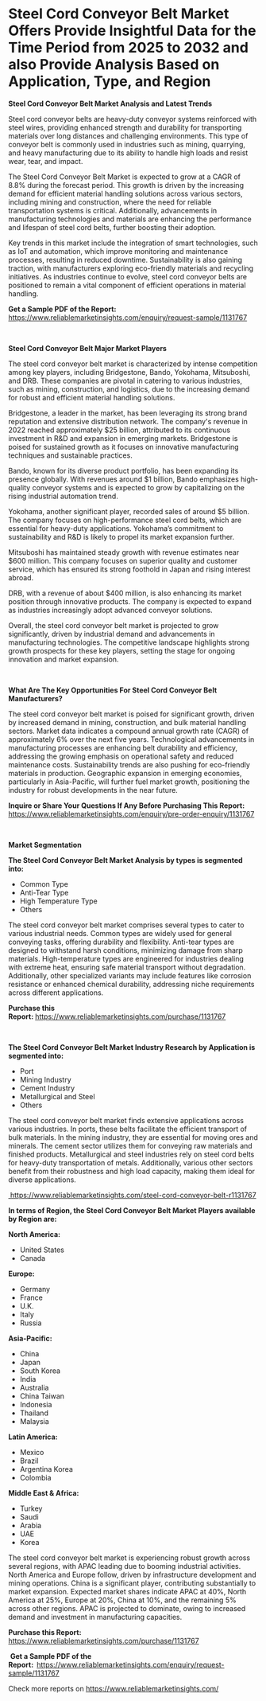 <p><h1>Steel Cord Conveyor Belt Market Offers Provide Insightful Data for the Time Period from 2025 to 2032 and also Provide Analysis Based on Application, Type, and Region</h1></p><p><strong>Steel Cord Conveyor Belt Market Analysis and Latest Trends</strong></p>
<p><p>Steel cord conveyor belts are heavy-duty conveyor systems reinforced with steel wires, providing enhanced strength and durability for transporting materials over long distances and challenging environments. This type of conveyor belt is commonly used in industries such as mining, quarrying, and heavy manufacturing due to its ability to handle high loads and resist wear, tear, and impact.</p><p>The Steel Cord Conveyor Belt Market is expected to grow at a CAGR of 8.8% during the forecast period. This growth is driven by the increasing demand for efficient material handling solutions across various sectors, including mining and construction, where the need for reliable transportation systems is critical. Additionally, advancements in manufacturing technologies and materials are enhancing the performance and lifespan of steel cord belts, further boosting their adoption.</p><p>Key trends in this market include the integration of smart technologies, such as IoT and automation, which improve monitoring and maintenance processes, resulting in reduced downtime. Sustainability is also gaining traction, with manufacturers exploring eco-friendly materials and recycling initiatives. As industries continue to evolve, steel cord conveyor belts are positioned to remain a vital component of efficient operations in material handling.</p></p>
<p><strong>Get a Sample PDF of the Report:&nbsp;</strong> <a href="https://www.reliablemarketinsights.com/enquiry/request-sample/1131767?utm_campaign=2176&utm_medium=2&utm_source=Github&utm_content=ia&utm_term=16022025&utm_id=steel-cord-conveyor-belt">https://www.reliablemarketinsights.com/enquiry/request-sample/1131767</a></p>
<p>&nbsp;</p>
<p><strong>Steel Cord Conveyor Belt Major Market Players</strong></p>
<p><p>The steel cord conveyor belt market is characterized by intense competition among key players, including Bridgestone, Bando, Yokohama, Mitsuboshi, and DRB. These companies are pivotal in catering to various industries, such as mining, construction, and logistics, due to the increasing demand for robust and efficient material handling solutions.</p><p>Bridgestone, a leader in the market, has been leveraging its strong brand reputation and extensive distribution network. The company's revenue in 2022 reached approximately $25 billion, attributed to its continuous investment in R&D and expansion in emerging markets. Bridgestone is poised for sustained growth as it focuses on innovative manufacturing techniques and sustainable practices.</p><p>Bando, known for its diverse product portfolio, has been expanding its presence globally. With revenues around $1 billion, Bando emphasizes high-quality conveyor systems and is expected to grow by capitalizing on the rising industrial automation trend.</p><p>Yokohama, another significant player, recorded sales of around $5 billion. The company focuses on high-performance steel cord belts, which are essential for heavy-duty applications. Yokohama’s commitment to sustainability and R&D is likely to propel its market expansion further.</p><p>Mitsuboshi has maintained steady growth with revenue estimates near $600 million. This company focuses on superior quality and customer service, which has ensured its strong foothold in Japan and rising interest abroad.</p><p>DRB, with a revenue of about $400 million, is also enhancing its market position through innovative products. The company is expected to expand as industries increasingly adopt advanced conveyor solutions.</p><p>Overall, the steel cord conveyor belt market is projected to grow significantly, driven by industrial demand and advancements in manufacturing technologies. The competitive landscape highlights strong growth prospects for these key players, setting the stage for ongoing innovation and market expansion.</p></p>
<p>&nbsp;</p>
<p><strong>What Are The Key Opportunities For Steel Cord Conveyor Belt Manufacturers?</strong></p>
<p><p>The steel cord conveyor belt market is poised for significant growth, driven by increased demand in mining, construction, and bulk material handling sectors. Market data indicates a compound annual growth rate (CAGR) of approximately 6% over the next five years. Technological advancements in manufacturing processes are enhancing belt durability and efficiency, addressing the growing emphasis on operational safety and reduced maintenance costs. Sustainability trends are also pushing for eco-friendly materials in production. Geographic expansion in emerging economies, particularly in Asia-Pacific, will further fuel market growth, positioning the industry for robust developments in the near future.</p></p>
<p><strong>Inquire or Share Your Questions If Any Before Purchasing This Report:</strong> <a href="https://www.reliablemarketinsights.com/enquiry/pre-order-enquiry/1131767?utm_campaign=2176&utm_medium=2&utm_source=Github&utm_content=ia&utm_term=16022025&utm_id=steel-cord-conveyor-belt">https://www.reliablemarketinsights.com/enquiry/pre-order-enquiry/1131767</a></p>
<p>&nbsp;</p>
<p><strong>Market Segmentation</strong></p>
<p><strong>The Steel Cord Conveyor Belt Market Analysis by types is segmented into:</strong></p>
<p><ul><li>Common Type</li><li>Anti-Tear Type</li><li>High Temperature Type</li><li>Others</li></ul></p>
<p><p>The steel cord conveyor belt market comprises several types to cater to various industrial needs. Common types are widely used for general conveying tasks, offering durability and flexibility. Anti-tear types are designed to withstand harsh conditions, minimizing damage from sharp materials. High-temperature types are engineered for industries dealing with extreme heat, ensuring safe material transport without degradation. Additionally, other specialized variants may include features like corrosion resistance or enhanced chemical durability, addressing niche requirements across different applications.</p></p>
<p><strong>Purchase this Report:&nbsp;</strong><a href="https://www.reliablemarketinsights.com/purchase/1131767?utm_campaign=2176&utm_medium=2&utm_source=Github&utm_content=ia&utm_term=16022025&utm_id=steel-cord-conveyor-belt">https://www.reliablemarketinsights.com/purchase/1131767</a></p>
<p>&nbsp;</p>
<p><strong>The Steel Cord Conveyor Belt Market Industry Research by Application is segmented into:</strong></p>
<p><ul><li>Port</li><li>Mining Industry</li><li>Cement Industry</li><li>Metallurgical and Steel</li><li>Others</li></ul></p>
<p><p>The steel cord conveyor belt market finds extensive applications across various industries. In ports, these belts facilitate the efficient transport of bulk materials. In the mining industry, they are essential for moving ores and minerals. The cement sector utilizes them for conveying raw materials and finished products. Metallurgical and steel industries rely on steel cord belts for heavy-duty transportation of metals. Additionally, various other sectors benefit from their robustness and high load capacity, making them ideal for diverse applications.</p></p>
<p><a href="https://www.reliablemarketinsights.com/steel-cord-conveyor-belt-r1131767?utm_campaign=2176&utm_medium=2&utm_source=Github&utm_content=ia&utm_term=16022025&utm_id=steel-cord-conveyor-belt">&nbsp;https://www.reliablemarketinsights.com/steel-cord-conveyor-belt-r1131767</a></p>
<p><strong>In terms of Region, the Steel Cord Conveyor Belt Market Players available by Region are:</strong></p>
<p>
    <p> <strong> North America: </strong>
        <ul>
            <li>United States</li>
            <li>Canada</li>
        </ul>
        </p> 
    <p> <strong> Europe: </strong>
        <ul>
            <li>Germany</li>
            <li>France</li>
            <li>U.K.</li>
            <li>Italy</li>
            <li>Russia</li>
        </ul>
        </p> 
    <p> <strong> Asia-Pacific: </strong>
        <ul>
            <li>China</li>
            <li>Japan</li>
            <li>South Korea</li>
            <li>India</li>
            <li>Australia</li>
            <li>China Taiwan</li>
            <li>Indonesia</li>
            <li>Thailand</li>
            <li>Malaysia</li>
        </ul>
        </p> 
    <p> <strong> Latin America: </strong>
        <ul>
            <li>Mexico</li>
            <li>Brazil</li>
            <li>Argentina Korea</li>
            <li>Colombia</li>
        </ul>
        </p> 
    <p> <strong> Middle East & Africa: </strong>
        <ul>
            <li>Turkey</li>
            <li>Saudi</li>
            <li>Arabia</li>
            <li>UAE</li>
            <li>Korea</li>
        </ul>
    </p>
    </p>
<p><p>The steel cord conveyor belt market is experiencing robust growth across several regions, with APAC leading due to booming industrial activities. North America and Europe follow, driven by infrastructure development and mining operations. China is a significant player, contributing substantially to market expansion. Expected market shares indicate APAC at 40%, North America at 25%, Europe at 20%, China at 10%, and the remaining 5% across other regions. APAC is projected to dominate, owing to increased demand and investment in manufacturing capacities.</p></p>
<p><strong>Purchase this Report: </strong><a href="https://www.reliablemarketinsights.com/purchase/1131767?utm_campaign=2176&utm_medium=2&utm_source=Github&utm_content=ia&utm_term=16022025&utm_id=steel-cord-conveyor-belt">https://www.reliablemarketinsights.com/purchase/1131767</a></p>
<p>&nbsp;<strong>Get a Sample PDF of the Report:&nbsp;&nbsp;</strong><a href="https://www.reliablemarketinsights.com/enquiry/request-sample/1131767?utm_campaign=2176&utm_medium=2&utm_source=Github&utm_content=ia&utm_term=16022025&utm_id=steel-cord-conveyor-belt">https://www.reliablemarketinsights.com/enquiry/request-sample/1131767</a></p>
<p><strong></strong></p>
<p>Check more reports on <a href="https://www.reliablemarketinsights.com/?utm_campaign=2176&utm_medium=2&utm_source=Github&utm_content=ia&utm_term=16022025&utm_id=steel-cord-conveyor-belt">https://www.reliablemarketinsights.com/</a></p>